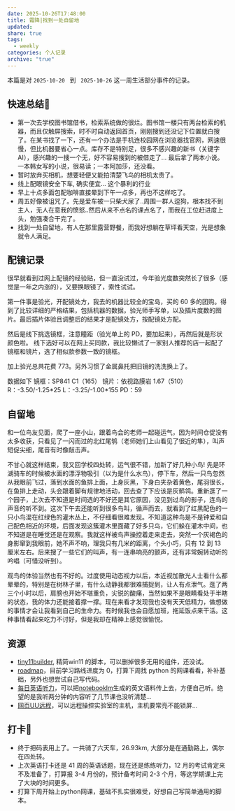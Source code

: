 ```yaml
---
date: 2025-10-26T17:48:00
title: 霜降|找到一处自留地
updated:
share: true
tags:
  - weekly
categories: 个人记录
archive: "true"
---
```


本篇是对 `2025-10-20 ` 到 ` 2025-10-26` 这一周生活部分事件的记录。


## 快速总结💭
- 第一次去学校图书馆借书，检索系统做的很烂。图书馆一楼只有两台检索的机器，而且仅触屏搜索，时不时自动返回首页，刚刚搜到还没记下位置就白搜了。在某书找了一下，还有一个办法是手机连校园网在浏览器找官网，网速很慢，但比机器要省心一点。库存不是特别足，很多不感兴趣的新书（关键字 AI），感兴趣的一搜一个无，好不容易搜到的被借走了... 最后拿了两本小说。一本韩女写的小说，很易读；一本阿加莎，还没看。
- 暂时放弃买相机，想要轻便又能拍清楚飞鸟的相机太贵了。
- 线上配眼镜安全下车, 确实便宜... 这个暴利的行业
- 早上十点多面包配咖啡直接晕到下午一点多，再也不这样吃了。
- 周五好像被诅咒了。先是爱车被一只柴犬尿了..周围一群人逗狗，根本找不到主人，无人在意我的愤怒..然后从来不点名的课点名了，而我在工位赶进度上头，勉强凑合干完了。
- 找到一处自留地，有人在那里露营野餐，而我好想躺在草坪看天空，光是想象就令人满足。

## 配镜记录
很早就看到过网上配镜的经验贴，但一直没试过，今年验光度数突然长了很多（感觉是一年之内涨的），又要换眼镜了，索性试试。

第一件事是验光，开配镜处方，我去的机器比较全的宝岛，买的 60 多的团购。得到了比较详细的严格结果，包括机器的数据，验光师手写单，以及插片度数的图片。最后插片体验且调整后的结果才是配镜处方，按配镜处方配。

然后是线下挑选镜框，注意瞳距（验光单上的 PD，要加起来），再然后就是形状颜色啦。
线下选好可以在网上买同款，我比较懒试了一家别人推荐的店一起配了镜框和镜片，选了相似款参数一致的镜框。

加上验光总共花费 773。另外习惯了金属鼻托把旧镜的洗洗换上了。

数据如下
镜框：SP841 C1（165）
镜片：依视路膜岩 1.67（510）
R：-3.50/-1.25\*25
L：-3.25/-1.00\*155
PD：59

## 自留地
和一位鸟友见面，爬了一座小山，跟着鸟会的老师一起碰运气，因为时间仓促没有太多收获，只看见了一闪而过的北红尾鸲（老师她们上山看见了很近的隼），叫声短促尖细，尾音有时像敲击声。

不甘心就这样结束，我又回学校四处转，运气很不错，加新了好几种小鸟! 先是环湖骑车的时候被水面的漂浮物吸引（以为是什么水鸟），停下车，然后一只鸟忽然从我眼前飞过，落到水面的鱼排上面，上身灰黑，下身白夹杂着黄色，尾羽很长，在鱼排上走动，头会跟着脚有规律地活动，回去查了下应该是灰鹡鸰。重新逛了一个园子，上次去不知道是时间选的不好还是其它原因，没见到过鸟的影子，连鸟的声音的听不到。这次下午去还能听到很多鸟叫，循声而去，就看到了红黑配色的一只小鸟混在红绿色的灌木丛上，不仔细看很难发现。不知道这种鸟是不是钟爱和自己配色相近的环境，后面发现这簇灌木里面藏了好多只鸟，它们躲在灌木中间，也不知道是在睡觉还是在观察。我就这样被鸟声操控着走来走去，突然一个灰褐色的身影窜到我眼前，她不声不响，理我只有几米的距离，个头小巧，只有 12 到 13 厘米左右。后来搜了一些它们的叫声，有一连串响亮的颤声，还有非常婉转动听的吟唱（可惜没听到）。

观鸟的体验当然也有不好的。过度使用动态视力以后，本近视加散光人士看什么都晕晕的，特别是在树林子里，有什么动静我都很难捕捉到，让人有点泄气。逛了两三个小时以后，肩膀也开始不堪重负，尖锐的酸痛，当然如果不是眼睛看处于半瞎的状态，我的体力还能接着撑一撑。现在来看才发现我也没有天天低精力，做想做的事情才会让我看到自己的生命力。有时候我也会自愿加班，拖延饭点来干活。这种事情看起来吃力不讨好，但是我却在精神上感觉很愉悦。

## 资源
- [tiny11builder](https://github.com/ntdevlabs/tiny11builder), 精简win11 的脚本，可以删掉很多无用的组件，还没试。
- [roadmap](https://roadmap.sh/backend)，目前学习路线进度为 0，打算下周找 python 的网课看看，补补基础，另外也想尝试自己写代码。
- [每日英语听力](https://my.eudic.net/Ting)，可以把[notebooklm](https://notebooklm.google.com)生成的英文语料传上去，方便自己听。绝望的是我听两分钟的内容听了几节课也没听清楚...
- [网页UU远程](https://uuyc.163.com/)，可以远程操控实验室的主机，主机要常亮不能锁屏...


## 打卡💪
- 终于把码表用上了。一共骑了六天车，26.93km, 大部分是在通勤路上，偶尔在四处转。
- 上次英语打卡还是 41 周的英语话题，现在还是练练听力，12 月的考试肯定来不及准备了，打算报 3-4 月份的，预计备考时间 2-3 个月，等这学期课上完了大块的时间更多。
- 打算下周开始上python网课，基础不扎实很难受，好想自己写简单通用的脚本。